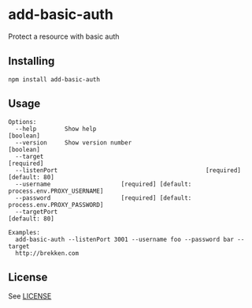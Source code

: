 # add-basic-auth

Protect a resource with basic auth

## Installing

`npm install add-basic-auth`

## Usage

```
Options:
  --help        Show help                                              [boolean]
  --version     Show version number                                    [boolean]
  --target                                                            [required]
  --listenPort                                          [required] [default: 80]
  --username                    [required] [default: process.env.PROXY_USERNAME]
  --password                    [required] [default: process.env.PROXY_PASSWORD]
  --targetPort                                                     [default: 80]

Examples:
  add-basic-auth --listenPort 3001 --username foo --password bar --target
  http://brekken.com
```

## License

See [LICENSE](LICENSE)
